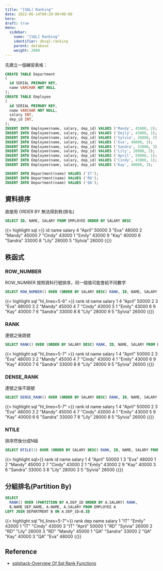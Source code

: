 ```yaml
---
title: "[SQL] Ranking"
date: 2022-06-14T00:20:00+08:00
hero: 
draft: true
menu:
  sidebar:
    name: "[SQL] Ranking"
    identifier: dbsql-ranking
    parent: database
    weight: 2000
---
```

先建立一個練習表格：
```sql
CREATE TABLE Department
(
  id SERIAL PRIMARY KEY, 
  name VARCHAR NOT NULL
);
CREATE TABLE Employee
(
  id SERIAL PRIMARY KEY, 
  name VARCHAR NOT NULL, 
  salary INT, 
  dep_id INT, 
);
INSERT INTO Employee(name, salary, dep_id) VALUES ('Mandy', 45000, 2);
INSERT INTO Employee(name, salary, dep_id) VALUES ('Emily', 43000, 1);
INSERT INTO Employee(name, salary, dep_id) VALUES ('Sylvia', 26000, 2);
INSERT INTO Employee(name, salary, dep_id) VALUES ('Eva', 48000, 3);
INSERT INTO Employee(name, salary, dep_id) VALUES ('Sandra', 33000, 3);
INSERT INTO Employee(name, salary, dep_id) VALUES ('Lily', 28000, 2);
INSERT INTO Employee(name, salary, dep_id) VALUES ('April', 50000, 1);
INSERT INTO Employee(name, salary, dep_id) VALUES ('Cindy', 43000, 1);
INSERT INTO Employee(name, salary, dep_id) VALUES ('Kay', 40000, 3);

INSERT INTO Department(name) VALUES ('IT');
INSERT INTO Department(name) VALUES ('RD');
INSERT INTO Department(name) VALUES ('QA');
```
## 資料排序
直接用 ORDER BY 無法得到秩(排名)
```sql
SELECT ID, NAME, SALARY FROM EMPLOYEE ORDER BY SALARY DESC
```
{{< highlight sql >}}
id	name		salary
4	"April"		50000
3	"Eva"		48000
2	"Mandy"		45000
7	"Cindy"		43000
1	"Emily"		43000
9	"Kay"		40000
6	"Sandra"	33000
8	"Lily"		28000
5	"Sylvia"	26000
{{</highlight>}}
## 秩函式
### ROW_NUMBER
ROW_NUMBER 按照資料行號排序，同一個值可能會給不同數字
```sql
SELECT ROW_NUMBER() OVER (ORDER BY SALARY DESC) RANK, ID, NAME, SALARY FROM EMPLOYEE
```
{{< highlight sql "hl_lines=5-6" >}}
rank	id	name		salary
1		4	"April"		50000
2		3	"Eva"		48000
3		2	"Mandy"		45000
4		7	"Cindy"		43000
5		1	"Emily"		43000
6		9	"Kay"		40000
7		6	"Sandra"	33000
8		8	"Lily"		28000
9		5	"Sylvia"	26000
{{</highlight>}}
### RANK
連號之後跳號
```sql
SELECT RANK() OVER (ORDER BY SALARY DESC) RANK, ID, NAME, SALARY FROM EMPLOYEE
```
{{< highlight sql "hl_lines=5-7" >}}
rank	id	name		salary
1		4	"April"		50000
2		3	"Eva"		48000
3		2	"Mandy"		45000
4		7	"Cindy"		43000
4		1	"Emily"		43000
6		9	"Kay"		40000
7		6	"Sandra"	33000
8		8	"Lily"		28000
9		5	"Sylvia"	26000
{{</highlight>}}
### DENSE_RANK
連號之後不跳號
```sql
SELECT DENSE_RANK() OVER (ORDER BY SALARY DESC) RANK, ID, NAME, SALARY FROM EMPLOYEE
```
{{< highlight sql "hl_lines=5-7" >}}
rank	id	name		salary
1		4	"April"		50000
2		3	"Eva"		48000
3		2	"Mandy"		45000
4		7	"Cindy"		43000
4		1	"Emily"		43000
5		9	"Kay"		40000
6		6	"Sandra"	33000
7		8	"Lily"		28000
8		5	"Sylvia"	26000
{{</highlight>}}
### NTILE
排序然後分成N組
```sql
SELECT NTILE(3) OVER (ORDER BY SALARY DESC) RANK, ID, NAME, SALARY FROM EMPLOYEE 
```
{{< highlight sql>}}
rank	id	name		salary
1		4	"April"		50000
1		3	"Eva"		48000
1		2	"Mandy"		45000
2		7	"Cindy"		43000
2		1	"Emily"		43000
2		9	"Kay"		40000
3		6	"Sandra"	33000
3		8	"Lily"		28000
3		5	"Sylvia"	26000
{{</highlight>}}
## 分組排名(Partition By)
```sql
SELECT 
  RANK() OVER (PARTITION BY A.DEP_ID ORDER BY A.SALARY) RANK, 
  B.NAME DEP_NAME, A.NAME, A.SALARY FROM EMPLOYEE A
LEFT JOIN DEPARTMENT B ON A.DEP_ID=B.ID
```
{{< highlight sql "hl_lines=5-7">}}
rank	dep		name		salary
1		"IT"	"Emily"		43000
1		"IT"	"Cindy"		43000
3		"IT"	"April"		50000
1		"RD"	"Sylvia"	26000
2		"RD"	"Lily"		28000
3		"RD"	"Mandy"		45000
1		"QA"	"Sandra"	33000
2		"QA"	"Kay"		40000
3		"QA"	"Eva"		48000
{{</highlight>}}

## Reference 
- [sqlshack-Overview Of Sql Rank Functions](https://www.sqlshack.com/overview-of-sql-rank-functions/)